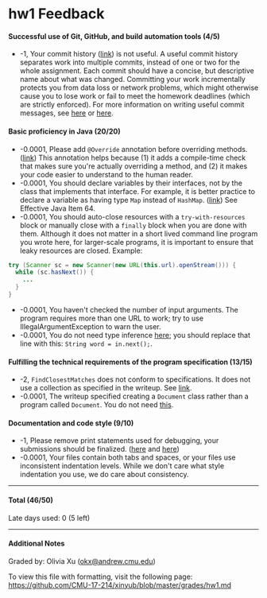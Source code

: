hw1 Feedback
============

#### Successful use of Git, GitHub, and build automation tools (4/5)

* -1, Your commit history ([link](https://github.com/CMU-17-214/xinyub/commits/main)) is not useful. A useful commit history separates work into multiple commits, instead of one or two for the whole assignment. Each commit should have a concise, but descriptive name about what was changed. Committing your work incrementally protects you from data loss or network problems, which might otherwise cause you to lose work or fail to meet the homework deadlines (which are strictly enforced). For more information on writing useful commit messages, see [here](https://git-scm.com/book/ch5-2.html#Commit-Guidelines) or [here](http://chris.beams.io/posts/git-commit/).

#### Basic proficiency in Java (20/20)

* -0.0001, Please add `@Override` annotation before overriding methods. ([link](https://github.com/CMU-17-214/xinyub/blob/main/homework/1/src/main/java/edu/cmu/cs/cs214/hw1/Document.java#L65)) This annotation helps because (1) it adds a compile-time check that makes sure you're actually overriding a method, and (2) it makes your code easier to understand to the human reader.
* -0.0001, You should declare variables by their interfaces, not by the class that implements that interface. For example, it is better practice to declare a variable as having type `Map` instead of `HashMap`. ([link](https://github.com/CMU-17-214/xinyub/blob/main/homework/1/src/main/java/edu/cmu/cs/cs214/hw1/Document.java#L14)) See Effective Java Item 64.
* -0.0001, You should auto-close resources with a `try-with-resources` block or manually close with a `finally` block when you are done with them. Although it does not matter in a short lived command line program you wrote here, for larger-scale programs, it is important to ensure that leaky resources are closed.
 Example:

```java
try (Scanner sc = new Scanner(new URL(this.url).openStream())) {
  while (sc.hasNext()) {
    ...
  }
}
```
* -0.0001, You haven't checked the number of input arguments. The program requires more than one URL to work; try to use IllegalArgumentException to warn the user.
* -0.0001, You do not need type inference [here](https://github.com/CMU-17-214/xinyub/blob/main/homework/1/src/main/java/edu/cmu/cs/cs214/hw1/Document.java#L32); you should replace that line with this: `String word = in.next();`.

#### Fulfilling the technical requirements of the program specification (13/15)

* -2, `FindClosestMatches` does not conform to specifications. It does not use a collection as specified in the writeup. See [link](https://github.com/CMU-17-214/xinyub/blob/main/homework/1/src/main/java/edu/cmu/cs/cs214/hw1/FindClosestMatches.java#L23).
* -0.0001, The writeup specified creating a `Document` class rather than a program called `Document`. You do not need [this](https://github.com/CMU-17-214/xinyub/blob/main/homework/1/src/main/java/edu/cmu/cs/cs214/hw1/Document.java#L69-L85).

#### Documentation and code style (9/10)

* -1, Please remove print statements used for debugging, your submissions should be finalized. ([here](https://github.com/CMU-17-214/xinyub/blob/main/homework/1/src/main/java/edu/cmu/cs/cs214/hw1/Document.java#L36) and [here](https://github.com/CMU-17-214/xinyub/blob/main/homework/1/src/main/java/edu/cmu/cs/cs214/hw1/Document.java#L44))
* -0.0001, Your files contain both tabs and spaces, or your files use inconsistent indentation levels. While we don't care what style indentation you use, we do care about consistency.

---

#### Total (46/50)

Late days used: 0 (5 left)

---

#### Additional Notes

Graded by: Olivia Xu (okx@andrew.cmu.edu)

To view this file with formatting, visit the following page: https://github.com/CMU-17-214/xinyub/blob/master/grades/hw1.md
